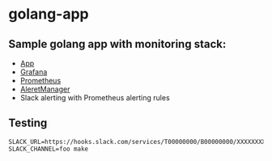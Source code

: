 # golang-app

## Sample golang app with monitoring stack:
- [App](http://localhost:8080)
- [Grafana](http://localhost:3000)
- [Prometheus](http://localhost:9090)
- [AleretManager](http://localhost:9093)
- Slack alerting with Prometheus alerting rules

## Testing
```
SLACK_URL=https://hooks.slack.com/services/T00000000/B00000000/XXXXXXXXXXXXXXXXXXXXXXXX SLACK_CHANNEL=foo make
```
